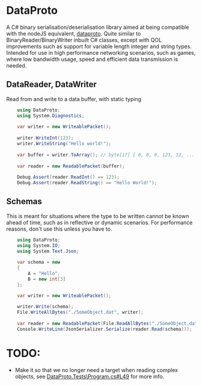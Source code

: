 # DataProto
A C# binary serialisation/deserialisation library aimed at being compatible with the nodeJS equivalent,
[dataproto](https://www.npmjs.com/package/dataproto?activeTab=readme). Quite similar to BinaryReader/BinaryWriter
inbuilt C# classes, except with QOL improvements such as support for variable length integer and string types.
Intended for use in high performance networking scenarios, such as games, where low bandwidth usage, speed and
efficient data transmission is needed.

## DataReader, DataWriter
Read from and write to a data buffer, with static typing

```csharp
    using DataProto;
    using System.Diagnostics;
    
    var writer = new WriteablePacket();
    
    writer.WriteInt(123);
    writer.WriteString("Hello world!");
    
    var buffer = writer.ToArray(); // byte[17] { 0, 0, 0, 123, 12, ... }
    
    var reader = new ReadablePacket(buffer);
    
    Debug.Assert(reader.ReadInt() == 123);
    Debug.Assert(reader.ReadString() == "Hello World!");
```

## Schemas
This is meant for situations where the type to be written cannot be known ahead of time, such as in reflective
or dynamic scenarios. For performance reasons, don't use this unless you have to.

```csharp
    using DataProto;
    using System.IO;
    using System.Text.Json;
    
    var schema = new
    {
        A = "Hello",
        B = new int[3]
    };

    var writer = new WriteablePacket();
    
    writer.Write(schema);
    File.WriteAllBytes("./SomeObject.dat", writer);
    
    var reader = new ReadablePacket(File.ReadAllBytes("./SomeObject.dat"));
    Console.WriteLine(JsonSerializer.Serialize(reader.Read(schema)));
```

# TODO:
 - Make it so that we no longer need a target when reading complex objects, see [DataProto.Tests\Program.cs#L49](DataProto.Tests/Program.cs) for more info.
